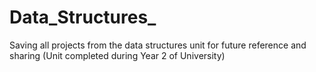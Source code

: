# Data_Structures_
Saving all projects from the data structures unit for future reference and sharing (Unit completed during Year 2 of University)
